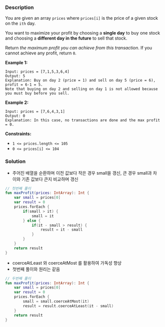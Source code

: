### Description

You are given an array `prices` where `prices[i]` is the price of a given stock on the `ith` day.

You want to maximize your profit by choosing a **single day** to buy one stock and choosing a **different day in the future** to sell that stock.

Return *the maximum profit you can achieve from this transaction*. If you cannot achieve any profit, return `0`.

**Example 1:**

```
Input: prices = [7,1,5,3,6,4]
Output: 5
Explanation: Buy on day 2 (price = 1) and sell on day 5 (price = 6), profit = 6-1 = 5.
Note that buying on day 2 and selling on day 1 is not allowed because you must buy before you sell.

```

**Example 2:**

```
Input: prices = [7,6,4,3,1]
Output: 0
Explanation: In this case, no transactions are done and the max profit = 0.

```

**Constraints:**

- `1 <= prices.length <= 105`
- `0 <= prices[i] <= 104`

### Solution

- 주어진 배열을 순환하며 이전 값보다 작은 경우 small을 갱신, 큰 경우 small과 차이와 기존 값보다 큰지 비교하며 갱신

```kotlin
// 첫번째 풀이
fun maxProfit(prices: IntArray): Int {
    var small = prices[0]
    var result = 0
    prices.forEach {
        if(small > it) {
            small = it
        } else {
            if(it - small > result) {
                result = it - small
            }
        }
    }
    return result
}
```

- coerceAtLeast 와 coerceAtMost 를 활용하여 가독성 향상
- 첫번째 풀이와 원리는 같음

```kotlin
// 두번째 풀이
fun maxProfit(prices: IntArray): Int {
    var small = prices[0]
    var result = 0
    prices.forEach {
        small = small.coerceAtMost(it)
        result = result.coerceAtLeast(it - small)
    }
    return result
}
```